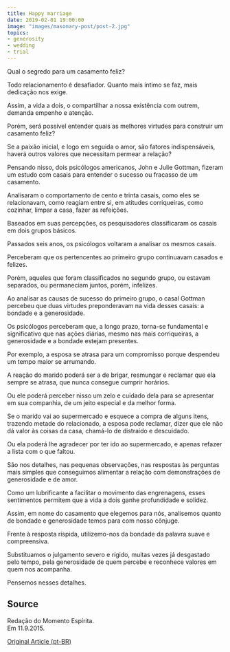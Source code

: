 ```yaml
---
title: Happy marriage
date: 2019-02-01 19:00:00
image: "images/masonary-post/post-2.jpg"
topics: 
- generosity
- wedding
- trial
---
```


Qual o segredo para um casamento feliz?

Todo relacionamento é desafiador. Quanto mais íntimo se faz, mais dedicação nos
exige.

Assim, a vida a dois, o compartilhar a nossa existência com outrem, demanda
empenho e atenção.

Porém, será possível entender quais as melhores virtudes para construir um
casamento feliz?

Se a paixão inicial, e logo em seguida o amor, são fatores indispensáveis,
haverá outros valores que necessitam permear a relação?

Pensando nisso, dois psicólogos americanos, John e Julie Gottman, fizeram um
estudo com casais para entender o sucesso ou fracasso de um casamento.

Analisaram o comportamento de cento e trinta casais, como eles se relacionavam,
como reagiam entre si, em atitudes corriqueiras, como cozinhar, limpar a casa,
fazer as refeições.

Baseados em suas percepções, os pesquisadores classificaram os casais em dois
grupos básicos.

Passados seis anos, os psicólogos voltaram a analisar os mesmos casais.

Perceberam que os pertencentes ao primeiro grupo continuavam casados e felizes.

Porém, aqueles que foram classificados no segundo grupo, ou estavam separados,
ou permaneciam juntos, porém, infelizes.

Ao analisar as causas de sucesso do primeiro grupo, o casal Gottman percebeu
que duas virtudes preponderavam na vida desses casais: a bondade e a
generosidade.

Os psicólogos perceberam que, a longo prazo, torna-se fundamental e
significativo que nas ações diárias, mesmo nas mais corriqueiras, a
generosidade e a bondade estejam presentes.

Por exemplo, a esposa se atrasa para um compromisso porque despendeu um tempo
maior se arrumando.

A reação do marido poderá ser a de brigar, resmungar e reclamar que ela sempre
se atrasa, que nunca consegue cumprir horários.

Ou ele poderá perceber nisso um zelo e cuidado dela para se apresentar em sua
companhia, de um jeito especial e da melhor forma.

Se o marido vai ao supermercado e esquece a compra de alguns itens, trazendo
metade do relacionado, a esposa pode reclamar, dizer que ele não dá valor às
coisas da casa, chamá-lo de distraído e descuidado.

Ou ela poderá lhe agradecer por ter ido ao supermercado, e apenas refazer a
lista com o que faltou.

São nos detalhes, nas pequenas observações, nas respostas às perguntas mais
simples que conseguimos alimentar a relação com demonstrações de generosidade e
de amor.

Como um lubrificante a facilitar o movimento das engrenagens, esses sentimentos
permitem que a vida a dois ganhe profundidade e solidez.

Assim, em nome do casamento que elegemos para nós, analisemos quanto de bondade
e generosidade temos para com nosso cônjuge.

Frente à resposta ríspida, utilizemo-nos da bondade da palavra suave e
compreensiva.

Substituamos o julgamento severo e rígido, muitas vezes já desgastado pelo
tempo, pela generosidade de quem percebe e reconhece valores em quem nos
acompanha.

Pensemos nesses detalhes.

## Source
Redação do Momento Espírita.  
Em 11.9.2015.


[Original Article (pt-BR)](http://momento.com.br/pt/ler_texto.php?id=4570)
